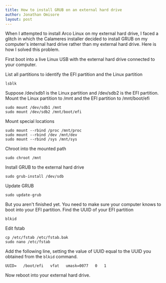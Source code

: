 ```yaml
---
title: How to install GRUB on an external hard drive
author: Jonathan Omisore
layout: post
---
```

When I attempted to install Arco Linux on my external hard drive, I faced a glitch in which the Calameres installer decided to install GRUB on my computer's internal hard drive rather than my external hard drive. Here  is how I solved this problem.

First boot into a live Linux USB with the external hard drive connected to your computer.

List all partitions to identify the EFI partition and the Linux  partition
```
lsblk
```
Suppose /dev/sdb1 is the Linux partition and /dev/sdb2 is the EFI partition. Mount the Linux partition to /mnt and the EFI partition to /mnt/boot/efi
```
sudo mount /dev/sdb1 /mnt
sudo mount /dev/sdb2 /mnt/boot/efi
```
Mount special locations
```
sudo mount --rbind /proc /mnt/proc
sudo mount --rbind /dev /mnt/dev
sudo mount --rbind /sys /mnt/sys
```
Chroot into the mounted path
```
sudo chroot /mnt
```
Install GRUB to the external hard drive
```
sudo grub-install /dev/sdb
```
Update GRUB
```
sudo update-grub
```
But you aren't finished yet. You need to make sure your computer knows to boot into your EFI partition.
Find the UUID of your EFI partition
```
blkid
```
Edit fstab
```
cp /etc/fstab /etc/fstab.bak  
sudo nano /etc/fstab  
````
Add the  following line, setting the value of UUID equal to the UUID you obtained from the ```blkid``` command.
```
UUID=   /boot/efi   vfat   umask=0077   0   1  
```
Now reboot into your external hard drive.
